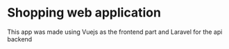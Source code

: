 # Shopping web application

This app was made using Vuejs as the frontend part and Laravel for the api backend
